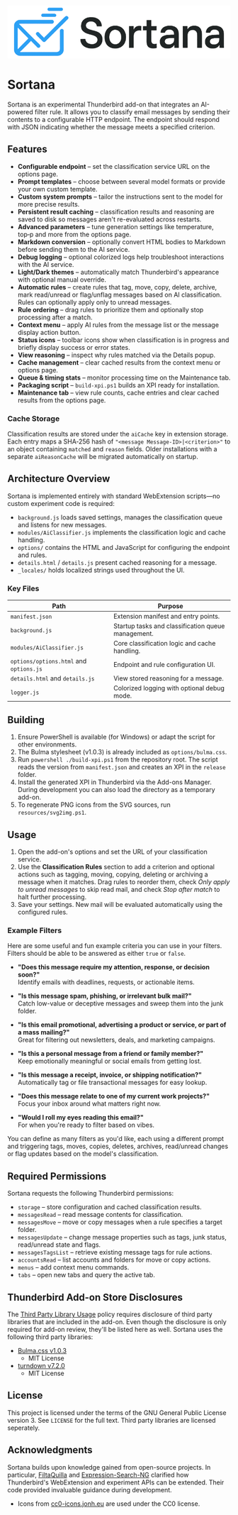 ![logo](/resources/img/full-logo-white.png)

# Sortana

Sortana is an experimental Thunderbird add-on that integrates an AI-powered filter rule. 
It allows you to classify email messages by sending their contents to a configurable
HTTP endpoint. The endpoint should respond with JSON indicating whether the
message meets a specified criterion.

## Features

- **Configurable endpoint** – set the classification service URL on the options page.
- **Prompt templates** – choose between several model formats or provide your own custom template.
- **Custom system prompts** – tailor the instructions sent to the model for more precise results.
- **Persistent result caching** – classification results and reasoning are saved to disk so messages aren't re-evaluated across restarts.
- **Advanced parameters** – tune generation settings like temperature, top‑p and more from the options page.
- **Markdown conversion** – optionally convert HTML bodies to Markdown before sending them to the AI service.
- **Debug logging** – optional colorized logs help troubleshoot interactions with the AI service.
- **Light/Dark themes** – automatically match Thunderbird's appearance with optional manual override.
- **Automatic rules** – create rules that tag, move, copy, delete, archive, mark read/unread or flag/unflag messages based on AI classification. Rules can optionally apply only to unread messages.
- **Rule ordering** – drag rules to prioritize them and optionally stop processing after a match.
- **Context menu** – apply AI rules from the message list or the message display action button.
- **Status icons** – toolbar icons show when classification is in progress and briefly display success or error states.
- **View reasoning** – inspect why rules matched via the Details popup.
- **Cache management** – clear cached results from the context menu or options page.
- **Queue & timing stats** – monitor processing time on the Maintenance tab.
- **Packaging script** – `build-xpi.ps1` builds an XPI ready for installation.
- **Maintenance tab** – view rule counts, cache entries and clear cached results from the options page.

### Cache Storage

Classification results are stored under the `aiCache` key in extension storage.
Each entry maps a SHA‑256 hash of `"<message Message-ID>|<criterion>"` to an object
containing `matched` and `reason` fields. Older installations with a separate
`aiReasonCache` will be migrated automatically on startup.

## Architecture Overview

Sortana is implemented entirely with standard WebExtension scripts—no custom experiment code is required:

- `background.js` loads saved settings, manages the classification queue and listens for new messages.
- `modules/AiClassifier.js` implements the classification logic and cache handling.
- `options/` contains the HTML and JavaScript for configuring the endpoint and rules.
- `details.html` / `details.js` present cached reasoning for a message.
- `_locales/` holds localized strings used throughout the UI.

### Key Files

| Path                                    | Purpose                                        |
| --------------------------------------- | ---------------------------------------------- |
| `manifest.json`                         | Extension manifest and entry points. |
| `background.js`                         | Startup tasks and classification queue management. |
| `modules/AiClassifier.js`               | Core classification logic and cache handling. |
| `options/options.html` and `options.js` | Endpoint and rule configuration UI. |
| `details.html` and `details.js`         | View stored reasoning for a message. |
| `logger.js`                             | Colorized logging with optional debug mode. |

## Building

1. Ensure PowerShell is available (for Windows) or adapt the script for other
   environments.
2. The Bulma stylesheet (v1.0.3) is already included as `options/bulma.css`.
3. Run `powershell ./build-xpi.ps1` from the repository root. The script reads
   the version from `manifest.json` and creates an XPI in the `release` folder.
4. Install the generated XPI in Thunderbird via the Add-ons Manager. During
   development you can also load the directory as a temporary add-on.
5. To regenerate PNG icons from the SVG sources, run `resources/svg2img.ps1`.

## Usage

1. Open the add-on's options and set the URL of your classification service.
2. Use the **Classification Rules** section to add a criterion and optional
   actions such as tagging, moving, copying, deleting or archiving a message when it matches. Drag rules to
   reorder them, check *Only apply to unread messages* to skip read mail, and
   check *Stop after match* to halt further processing.
3. Save your settings. New mail will be evaluated automatically using the
   configured rules.

### Example Filters

Here are some useful and fun example criteria you can use in your filters. Filters should be able to be answered as either `true` or `false`.

- **"Does this message require my attention, response, or decision soon?"**  
  Identify emails with deadlines, requests, or actionable items.

- **"Is this message spam, phishing, or irrelevant bulk mail?"**  
  Catch low-value or deceptive messages and sweep them into the junk folder.

- **"Is this email promotional, advertising a product or service, or part of a mass mailing?"**  
  Great for filtering out newsletters, deals, and marketing campaigns.

- **"Is this a personal message from a friend or family member?"**  
  Keep emotionally meaningful or social emails from getting lost.

- **"Is this message a receipt, invoice, or shipping notification?"**  
  Automatically tag or file transactional messages for easy lookup.

- **"Does this message relate to one of my current work projects?"**  
  Focus your inbox around what matters right now.

- **"Would I roll my eyes reading this email?"**  
  For when you're ready to filter based on vibes.

You can define as many filters as you'd like, each using a different prompt and
triggering tags, moves, copies, deletes, archives, read/unread changes or flag updates based on the model's classification.

## Required Permissions

Sortana requests the following Thunderbird permissions:

- `storage` – store configuration and cached classification results.
- `messagesRead` – read message contents for classification.
- `messagesMove` – move or copy messages when a rule specifies a target folder.
 - `messagesUpdate` – change message properties such as tags, junk status, read/unread state and flags.
- `messagesTagsList` – retrieve existing message tags for rule actions.
- `accountsRead` – list accounts and folders for move or copy actions.
- `menus` – add context menu commands.
- `tabs` – open new tabs and query the active tab.

## Thunderbird Add-on Store Disclosures

The [Third Party Library Usage](https://extensionworkshop.com/documentation/publish/third-party-library-usage/) policy
requires disclosure of third party libraries that are included in the add-on. Even though
the disclosure is only required for add-on review, they'll be listed here as well. Sortana
uses the following third party libraries:

- [Bulma.css v1.0.3](https://github.com/jgthms/bulma/blob/1.0.3/css/bulma.css)
  - MIT License
- [turndown v7.2.0](https://github.com/mixmark-io/turndown/tree/v7.2.0)
  - MIT License

## License

This project is licensed under the terms of the GNU General Public License
version 3. See `LICENSE` for the full text. Third party libraries are licensed seperately.

## Acknowledgments

Sortana builds upon knowledge gained from open-source projects. In particular,
[FiltaQuilla](https://github.com/RealRaven2000/FiltaQuilla) and
[Expression-Search-NG](https://github.com/opto/expression-search-NG) clarified
how Thunderbird's WebExtension and experiment APIs can be extended. Their code
provided invaluable guidance during development.

- Icons from [cc0-icons.jonh.eu](https://cc0-icons.jonh.eu/) are used under the CC0 license.

